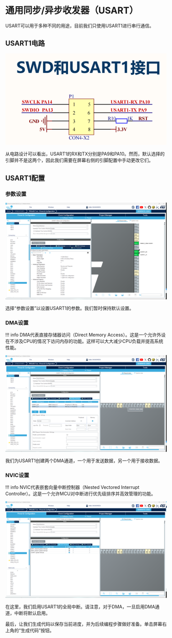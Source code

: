 # 通用同步/异步收发器（USART）

USART可以用于多种不同的用途，目前我们只使用USART1进行串行通信。

## USART1电路
![USART1_CIRCUIT](usart_circuit.png)

从电路设计可以看出，USART1的RX和TX分别是PA9和PA10。然而，默认选择的引脚并不是这两个，因此我们需要在屏幕右侧的引脚配置中手动更改它们。

## USART1配置

### 参数设置
![PARAMETER](config_usart_para.png)

选择“参数设置”以设置USART1的参数。我们暂时保持默认设置。

### DMA设置

!!! info
    DMA代表直接存储器访问（Direct Memory Access）。这是一个允许外设在不涉及CPU的情况下访问内存的功能。这样可以大大减少CPU负载并提高系统性能。

![DMA](config_usart_dma.png)

我们为USART1创建两个DMA通道，一个用于发送数据，另一个用于接收数据。

### NVIC设置

!!! info
    NVIC代表嵌套向量中断控制器（Nested Vectored Interrupt Controller）。这是一个允许MCU对中断进行优先级排序并高效管理的功能。

![NVIC](config_usart_nvic.png)

在这里，我们启用USART1的全局中断。请注意，对于DMA，一旦启用DMA通道，中断将默认启用。

最后，让我们生成代码以保存当前进度，并为后续编程步骤做好准备。单击屏幕右上角的“生成代码”按钮。